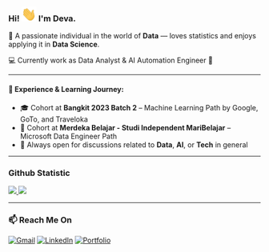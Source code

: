 ### Hi! <img src="https://raw.githubusercontent.com/ABSphreak/ABSphreak/master/gifs/Hi.gif" width="30"> I'm Deva.

🎯 A passionate individual in the world of **Data** — loves statistics and enjoys applying it in **Data Science**.

💻 Currently work as Data Analyst & AI Automation Engineer 🏫

---

#### 🚀 Experience & Learning Journey:
- 🎓 Cohort at **Bangkit 2023 Batch 2** – Machine Learning Path by Google, GoTo, and Traveloka
- 📖 Cohort at **Merdeka Belajar - Studi Independent MariBelajar** – Microsoft Data Engineer Path
- 💬 Always open for discussions related to **Data**, **AI**, or **Tech** in general

---
  
### Github Statistic
<p align="left">
<a href="https://github.com/Bagusdevaa">
  <img height="180em" src="https://github-readme-stats-eight-theta.vercel.app/api?username=Bagusdevaa&show_icons=true&theme=algolia&include_all_commits=true&count_private=true"/>
  <img height="180em" src="https://github-readme-stats-eight-theta.vercel.app/api/top-langs/?username=Bagusdevaa&layout=compact&langs_count=8&theme=algolia"/>
</a>
</p>

---

### 📫 Reach Me On

<p>
  <a href="mailto:devadigadana@gmail.com"><img alt="Gmail" src="https://img.shields.io/badge/Gmail-D14836?style=for-the-badge&logo=gmail&logoColor=white"/></a>
  <a href="https://linkedin.com/in/bagus-deva/"><img alt="LinkedIn" src="https://img.shields.io/badge/LinkedIn-0A66C2?style=for-the-badge&logo=linkedin&logoColor=white"/></a>
  <a href="https://bagusdeva.com"><img alt="Portfolio" src="https://img.shields.io/badge/Portfolio-000000?style=for-the-badge&logo=github&logoColor=white"/></a>
</p>

